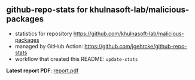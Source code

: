 ## github-repo-stats for khulnasoft-lab/malicious-packages

- statistics for repository https://github.com/khulnasoft-lab/malicious-packages
- managed by GitHub Action: https://github.com/jgehrcke/github-repo-stats
- workflow that created this README: `update-stats`

**Latest report PDF**: [report.pdf](https://github.com/khulnasoft-bot/repository-statistics/raw/main/khulnasoft-lab/malicious-packages/latest-report/report.pdf)

